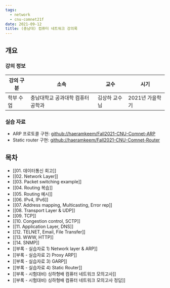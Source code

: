 ```yaml
---
tags:
  - network
  - cnu-comnet21f
date: 2021-09-12
title: (충남대) 컴퓨터 네트워크 강의록
---
```

## 개요

### 강의 정보

| 강의 구분 | 소속 | 교수 | 시기 |
| --- | --- | --- | --- |
| 학부 수업 | 충남대학교 공과대학 컴퓨터공학과 | 김상하 교수님 | 2021년 가을학기 |

### 실습 자료

- ARP 프로토콜 구현: [github://haeramkeem/Fall2021-CNU-Comnet-ARP](https://github.com/haeramkeem/Fall2021-CNU-Comnet-ARP)
- Static router 구현: [github://haeramkeem/Fall2021-CNU-Comnet-Router](https://github.com/haeramkeem/Fall2021-CNU-Comnet-Router)
## 목차

- [[01. 데이터통신 회고]]
- [[02. Network Layer]]
- [[03. Packet switching example]]
- [[04. Routing 복습]]
- [[05. Routing 예시]]
- [[06. IPv4, IPv6]]
- [[07. Address mapping, Multicasting, Error rep]]
- [[08. Transport Layer & UDP]]
- [[09. TCP]]
- [[10. Congestion control, SCTP]]
- [[11. Application Layer, DNS]]
- [[12. TELNET, Email, File Transfer]]
- [[13. WWW,  HTTP]]
- [[14. SNMP]]
- [[부록 - 실습자료 1) Network layer & ARP]]
- [[부록 - 실습자료 2) Proxy ARP]]
- [[부록 - 실습자료 3) GARP]]
- [[부록 - 실습자료 4) Static Router]]
- [[부록 - 시험대비) 싱하형배 컴퓨터 네트워크 모의고사]]
- [[부록 - 시험대비) 싱하형배 컴퓨터 네트워크 모의고사 정답]]
